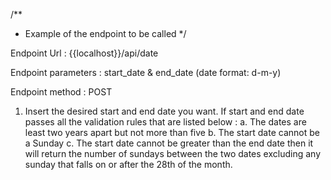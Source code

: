 /**
* Example of the endpoint to be called
*/

Endpoint Url : {{localhost}}/api/date

Endpoint parameters : start_date & end_date (date format: d-m-y)

Endpoint method : POST

1. Insert the desired start and end date you want. If start and end date passes all the validation rules that are listed below : 
    a. The dates are least two years apart but not more than five
    b. The start date cannot be a Sunday
    c. The start date cannot be greater than the end date
   then it will return the number of sundays between the two dates excluding any sunday that falls on or after the 28th of the month.